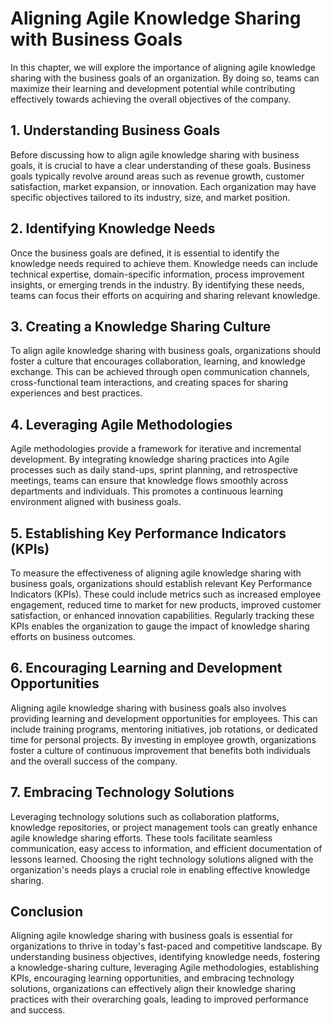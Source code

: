 Aligning Agile Knowledge Sharing with Business Goals
===============================================================

In this chapter, we will explore the importance of aligning agile knowledge sharing with the business goals of an organization. By doing so, teams can maximize their learning and development potential while contributing effectively towards achieving the overall objectives of the company.

1\. Understanding Business Goals
-------------------------------

Before discussing how to align agile knowledge sharing with business goals, it is crucial to have a clear understanding of these goals. Business goals typically revolve around areas such as revenue growth, customer satisfaction, market expansion, or innovation. Each organization may have specific objectives tailored to its industry, size, and market position.

2\. Identifying Knowledge Needs
------------------------------

Once the business goals are defined, it is essential to identify the knowledge needs required to achieve them. Knowledge needs can include technical expertise, domain-specific information, process improvement insights, or emerging trends in the industry. By identifying these needs, teams can focus their efforts on acquiring and sharing relevant knowledge.

3\. Creating a Knowledge Sharing Culture
---------------------------------------

To align agile knowledge sharing with business goals, organizations should foster a culture that encourages collaboration, learning, and knowledge exchange. This can be achieved through open communication channels, cross-functional team interactions, and creating spaces for sharing experiences and best practices.

4\. Leveraging Agile Methodologies
---------------------------------

Agile methodologies provide a framework for iterative and incremental development. By integrating knowledge sharing practices into Agile processes such as daily stand-ups, sprint planning, and retrospective meetings, teams can ensure that knowledge flows smoothly across departments and individuals. This promotes a continuous learning environment aligned with business goals.

5\. Establishing Key Performance Indicators (KPIs)
-------------------------------------------------

To measure the effectiveness of aligning agile knowledge sharing with business goals, organizations should establish relevant Key Performance Indicators (KPIs). These could include metrics such as increased employee engagement, reduced time to market for new products, improved customer satisfaction, or enhanced innovation capabilities. Regularly tracking these KPIs enables the organization to gauge the impact of knowledge sharing efforts on business outcomes.

6\. Encouraging Learning and Development Opportunities
-----------------------------------------------------

Aligning agile knowledge sharing with business goals also involves providing learning and development opportunities for employees. This can include training programs, mentoring initiatives, job rotations, or dedicated time for personal projects. By investing in employee growth, organizations foster a culture of continuous improvement that benefits both individuals and the overall success of the company.

7\. Embracing Technology Solutions
---------------------------------

Leveraging technology solutions such as collaboration platforms, knowledge repositories, or project management tools can greatly enhance agile knowledge sharing efforts. These tools facilitate seamless communication, easy access to information, and efficient documentation of lessons learned. Choosing the right technology solutions aligned with the organization's needs plays a crucial role in enabling effective knowledge sharing.

Conclusion
----------

Aligning agile knowledge sharing with business goals is essential for organizations to thrive in today's fast-paced and competitive landscape. By understanding business objectives, identifying knowledge needs, fostering a knowledge-sharing culture, leveraging Agile methodologies, establishing KPIs, encouraging learning opportunities, and embracing technology solutions, organizations can effectively align their knowledge sharing practices with their overarching goals, leading to improved performance and success.
